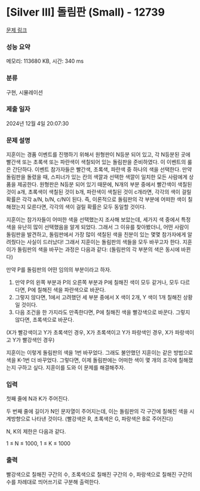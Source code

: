 # [Silver III] 돌림판 (Small) - 12739 

[문제 링크](https://www.acmicpc.net/problem/12739) 

### 성능 요약

메모리: 113680 KB, 시간: 340 ms

### 분류

구현, 시뮬레이션

### 제출 일자

2024년 12월 4일 20:07:30

### 문제 설명

<p>지훈이는 경품 이벤트를 진행하기 위해서 원형판이 N등분 되어 있고, 각 N등분된 곳에 빨간색 또는 초록색 또는 파란색이 색칠되어 있는 돌림판을 준비하였다. 이 이벤트의 룰은 간단하다. 이벤트 참가자들은 빨간색, 초록색, 파란색 중 하나의 색을 선택한다. 만약 돌림판을 돌렸을 때, 스피너가 있는 칸의 색깔과 선택한 색깔이 일치한 모든 사람에게 상품을 제공한다. 원형판은 N등분 되어 있기 때문에, N개의 부분 중에서 빨간색이 색칠된 것이 a개, 초록색이 색칠된 것이 b개, 파란색이 색칠된 것이 c개라면, 각각의 색이 걸릴 확률은 각각 a/N, b/N, c/N이 된다. 즉, 이론적으로 돌림판의 각 부분에 어떠한 색이 칠해졌는지 모른다면, 각각의 색이 걸릴 확률은 모두 동일할 것이다.</p>

<p>지훈이는 참가자들이 어떠한 색을 선택했는지 조사해 보았는데, 세가지 색 중에서 특정색을 유난히 많이 선택했음을 알게 되었다. 그래서 그 이유를 찾아봤더니, 어떤 사람이 돌림판을 발견하고, 돌림판에서 가장 많이 색칠된 색을 친분이 있는 몇몇 참가자에게 알려줬다는 사실이 드러났다! 그래서 지훈이는 돌림판의 색들을 모두 바꾸고자 한다. 지훈이가 돌림판의 색을 바꾸는 과정은 다음과 같다: (돌림판의 각 부분의 색은 동시에 바뀐다)</p>

<p>만약 P를 돌림판의 어떤 임의의 부분이라고 하자.</p>

<ol>
	<li>만약 P의 왼쪽 부분과 P의 오른쪽 부분과 P에 칠해진 색이 모두 같거나, 모두 다르다면, P에 칠해진 색을 파란색으로 바꾼다.</li>
	<li>그렇지 않다면, 1에서 고려했던 세 부분 중에서 X 색이 2개, Y 색이 1개 칠해진 상황일 것이다.</li>
	<li>다음 조건을 한 가지라도 만족한다면, P에 칠해진 색을 빨강색으로 바꾼다. 그렇지 않다면, 초록색으로 바꾼다.</li>
</ol>

<p>(X가 빨강색이고 Y가 초록색인 경우, X가 초록색이고 Y가 파랑색인 경우, X가 파랑색이고 Y가 빨강색인 경우)</p>

<p>지훈이는 이렇게 돌림판의 색을 1번 바꾸었다. 그래도 불안했던 지훈이는 같은 방법으로 색을 K-1번 더 바꾸었다. 그렇다면, 이제 돌림판에는 어떠한 색이 몇 개의 조각에 칠해졌는지 구하고 싶다. 지훈이를 도와 이 문제를 해결해주자.</p>

### 입력 

 <p>첫째 줄에 N과 K가 주어진다.</p>

<p>두 번째 줄에 길이가 N인 문자열이 주어지는데, 이는 돌림판의 각 구간에 칠해진 색을 시계방향으로 나타낸 것이다. (빨강색은 R, 초록색은 G, 파랑색은 B로 주어진다)</p>

<p>N, K의 제한은 다음과 같다.</p>

<p>1 ≤ N ≤ 1000, 1 ≤ K ≤ 1000</p>

### 출력 

 <p>빨강색으로 칠해진 구간의 수, 초록색으로 칠해진 구간의 수, 파랑색으로 칠해진 구간의 수를 차례대로 띄어쓰기로 구분해 출력한다.</p>

